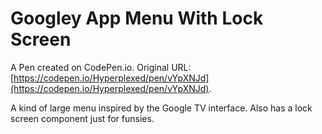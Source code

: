 # Googley App Menu With Lock Screen

A Pen created on CodePen.io. Original URL: [https://codepen.io/Hyperplexed/pen/vYpXNJd](https://codepen.io/Hyperplexed/pen/vYpXNJd).

A kind of large menu inspired by the Google TV interface. Also has a lock screen component just for funsies.